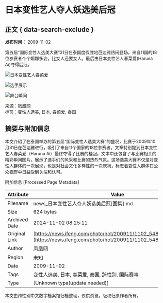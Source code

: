 # 日本变性艺人夺人妖选美后冠

## 正文 { data-search-exclude }


**发布时间：** 2009-11-02  

第五届“国际变性人选美大赛”31日在泰国度假胜地芭达雅热闹登场。来自11国的18位参赛者个个婀娜多姿，比女人还要女人。最后由日本变性艺人春菜爱(Haruna Ai)夺得后冠。

![日本变性艺人春菜爱](http://img.ifeng.com/res/200911/1102-041120_8899_1.jpg)

![选手展示](http://img.ifeng.com/res/small_200911/1102-041129_8224_2.jpg)

![舞台瞬间](http://img.ifeng.com/res/small_200911/1102-041137_7822_3.jpg)

来源：凤凰网  
标签：变性人选美, 日本, 春菜爱, 泰国

## 摘要与附加信息

<!-- tcd_abstract -->
本文介绍了在泰国举办的第五届“国际变性人选美大赛”的盛况，比赛于2009年10月31日在芭达雅进行，吸引了来自11个国家的18位参赛者。文章特别提到日本变性艺人春菜爱（Haruna Ai）最终夺得了比赛的桂冠。文本中还包含了与比赛相关的精彩瞬间图片，展示了选手们的风采和比赛的热烈气氛。这场选美大赛不仅是对变性人群体的一次展现，也是对社会文化多样性的一次庆祝，标志着变性人群体在公众视野中日益受到关注和认可。
<!-- tcd_abstract_end -->

附加信息 [Processed Page Metadata]

| Attribute       | Value                                  |
|-----------------|----------------------------------------|
| Filename        | news_日本变性艺人夺人妖选美后冠[图集].md                             |
| Size            | 624 bytes                           |
| Archived Date   | 2024-11-02 08:25:11                             |
| Original Link   | [https://news.ifeng.com/photo/hot/200911/1102_5486_1415931.shtml](https://news.ifeng.com/photo/hot/200911/1102_5486_1415931.shtml)                       |
| Author          | 凤凰网                               |
| Region          | 未知                               |
| Date            | 2009-11-02                                 |
| Tags            | 变性人选美, 日本, 春菜爱, 泰国, 跨性别, 国际赛事                                 |
| Type            | [Unknown type(update needed)]                                 |
<!-- tcd_table_end -->

本文由跨性别中文数字档案馆归档整理，仅供浏览。版权归原作者所有。
